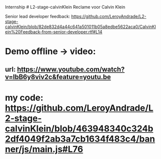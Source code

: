 Internship # L2-stage-calvinKlein
Reclame voor Calvin Klein

Senior lead developer feedback:
https://github.com/LeroyAndrade/L2-stage-calvinKlein/blob/82de832d4a44c641a501011b05a8edbe5622aca0/CalvinKlein%20Feedback-from-senior-developer.rtf#L14

# Demo offline -> video:
## url: https://www.youtube.com/watch?v=IbB6y8viv2c&feature=youtu.be

# my code: https://github.com/LeroyAndrade/L2-stage-calvinKlein/blob/463948340c324b2df4049f2ab3a7cb1634f483c4/banner/js/main.js#L76
